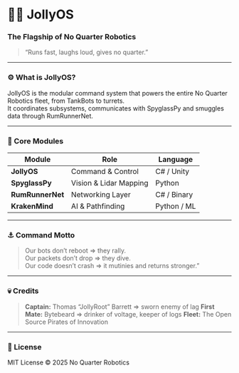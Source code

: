 # 🏴‍☠️ JollyOS
### The Flagship of No Quarter Robotics

> “Runs fast, laughs loud, gives no quarter.”

---

### ⚙️ What is JollyOS?
JollyOS is the modular command system that powers the entire No Quarter Robotics fleet, from TankBots to turrets.  
It coordinates subsystems, communicates with SpyglassPy and smuggles data through RumRunnerNet.

---

### 🧭 Core Modules
| Module | Role | Language |
|---------|------|----------|
| **JollyOS** | Command & Control | C# / Unity |
| **SpyglassPy** | Vision & Lidar Mapping | Python |
| **RumRunnerNet** | Networking Layer | C# / Binary |
| **KrakenMind** | AI & Pathfinding | Python / ML |

---

### ⚓ Command Motto
> Our bots don’t reboot => they rally.  
> Our packets don’t drop => they dive.  
> Our code doesn’t crash => it mutinies and returns stronger.”

---

### 💀 Credits
> **Captain:** Thomas “JollyRoot” Barrett => sworn enemy of lag
> **First Mate:** Bytebeard => drinker of voltage, keeper of logs
> **Fleet:** The Open Source Pirates of Innovation

---

### 🧰 License
MIT License © 2025 No Quarter Robotics
